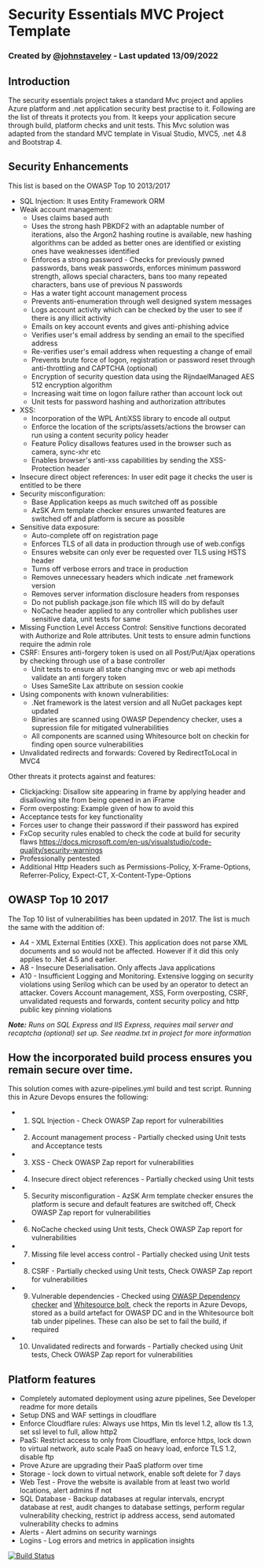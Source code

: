 # Security Essentials MVC Project Template

### Created by <a href="https://twitter.com/intent/follow?original_referer=https%3A%2F%2Fabout.twitter.com%2Fresources%2Fbuttons&amp;region=follow_link&amp;screen_name=johnstaveley&amp;tw_p=followbutton&amp;variant=2.0">@johnstaveley</a> - Last updated 13/09/2022

## Introduction
The security essentials project takes a standard Mvc project and applies Azure platform and .net application security best practise to it. Following are the list of threats it protects you from. 
It keeps your application secure through build, platform checks and unit tests. 
This Mvc solution was adapted from the standard MVC template in Visual Studio, MVC5, .net 4.8 and Bootstrap 4. 

## Security Enhancements
This list is based on the OWASP Top 10 2013/2017
* SQL Injection: It uses Entity Framework ORM
* Weak account management: 
	+ Uses claims based auth
	+ Uses the strong hash PBKDF2 with an adaptable number of iterations, also the Argon2 hashing routine is available, new hashing algorithms can be added as better ones are identified or existing ones have weaknesses identified
	+ Enforces a strong password - Checks for previously pwned passwords, bans weak passwords, enforces minimum password strength, allows special characters, bans too many repeated characters, bans use of previous N passwords
	+ Has a water tight account management process
	+ Prevents anti-enumeration through well designed system messages
	+ Logs account activity which can be checked by the user to see if there is any illicit activity
	+ Emails on key account events and gives anti-phishing advice
	+ Verifies user's email address by sending an email to the specified address
	+ Re-verifies user's email address when requesting a change of email
	+ Prevents brute force of logon, registration or password reset through anti-throttling and CAPTCHA (optional)
	+ Encryption of security question data using the RijndaelManaged AES 512 encryption algorithm
	+ Increasing wait time on logon failure rather than account lock out
	+ Unit tests for password hashing and authorization attributes
* XSS:
	+ Incorporation of the WPL AntiXSS library to encode all output
	+ Enforce the location of the scripts/assets/actions the browser can run using a content security policy header
	+ Feature Policy disallows features used in the browser such as camera, sync-xhr etc
	+ Enables browser's anti-xss capabilities by sending the XSS-Protection header
* Insecure direct object references: In user edit page it checks the user is entitled to be there
* Security misconfiguration:
	+ Base Application keeps as much switched off as possible
    + AzSK Arm template checker ensures unwanted features are switched off and platform is secure as possible
* Sensitive data exposure: 
	+ Auto-complete off on registration page
	+ Enforces TLS of all data in production through use of web.configs
	+ Ensures website can only ever be requested over TLS using HSTS header
	+ Turns off verbose errors and trace in production
	+ Removes unnecessary headers which indicate .net framework version
	+ Removes server information disclosure headers from responses
	+ Do not publish package.json file which IIS will do by default
	+ NoCache header applied to any controller which publishes user sensitive data, unit tests for same
* Missing Function Level Access Control: Sensitive functions decorated with Authorize and Role attributes. Unit tests to ensure admin functions require the admin role
* CSRF: Ensures anti-forgery token is used on all Post/Put/Ajax operations by checking through use of a base controller
    + Unit tests to ensure all state changing mvc or web api methods validate an anti forgery token
	+ Uses SameSite Lax attribute on session cookie
* Using components with known vulnerabilities: 
    + .Net framework is the latest version and all NuGet packages kept updated
	+ Binaries are scanned using OWASP Dependency checker, uses a supression file for mitigated vulnerabilities
	+ All components are scanned using Whitesource bolt on checkin for finding open source vulnerabilities
* Unvalidated redirects and forwards: Covered by RedirectToLocal in MVC4

Other threats it protects against and features:

* Clickjacking: Disallow site appearing in frame by applying header and disallowing site from being opened in an iFrame
* Form overposting: Example given of how to avoid this
* Acceptance tests for key functionality
* Forces user to change their password if their password has expired
* FxCop security rules enabled to check the code at build for security flaws https://docs.microsoft.com/en-us/visualstudio/code-quality/security-warnings
* Professionally pentested
* Additional Http Headers such as Permissions-Policy, X-Frame-Options, Referrer-Policy, Expect-CT, X-Content-Type-Options

## OWASP Top 10 2017
The Top 10 list of vulnerabilities has been updated in 2017. The list is much the same with the addition of:
* A4 - XML External Entities (XXE). This application does not parse XML documents and so would not be affected. However if it did this only applies to .Net 4.5 and earlier.
* A8 - Insecure Deserialisation. Only affects Java applications
* A10 - Insufficient Logging and Monitoring. Extensive logging on security violations using Serilog which can be used by an operator to detect an attacker. Covers Account management, XSS, Form overposting, CSRF, unvalidated requests and forwards, content security policy and http public key pinning violations

***Note:** Runs on SQL Express and IIS Express, requires mail server and recaptcha (optional) set up. See readme.txt in project for more information*

## How the incorporated build process ensures you remain secure over time.
This solution comes with azure-pipelines.yml build and test script. Running this in Azure Devops ensures the following:
* 1. SQL Injection - Check OWASP Zap report for vulnerabilities
* 2. Account management process - Partially checked using Unit tests and Acceptance tests
* 3. XSS - Check OWASP Zap report for vulnerabilities
* 4. Insecure direct object references - Partially checked using Unit tests
* 5. Security misconfiguration - AzSK Arm template checker ensures the platform is secure and default features are switched off, Check OWASP Zap report for vulnerabilities
* 6. NoCache checked using Unit tests, Check OWASP Zap report for vulnerabilities
* 7. Missing file level access control - Partially checked using Unit tests
* 8. CSRF - Partially checked using Unit tests, Check OWASP Zap report for vulnerabilities
* 9. Vulnerable dependencies - Checked using <a href="https://www.owasp.org/index.php/OWASP_Dependency_Check" target="_blank">OWASP Dependency checker</a> and <a href="https://bolt.whitesourcesoftware.com/" target="_blank">Whitesource bolt</a>, check the reports in Azure Devops, stored as a build artefact for OWASP DC and in the Whitesource bolt tab under pipelines. These can also be set to fail the build, if required</li>
* 10. Unvalidated redirects and forwards - Partially checked using Unit tests, Check OWASP Zap report for vulnerabilities

## Platform features
* Completely automated deployment using azure pipelines, See Developer readme for more details
* Setup DNS and WAF settings in cloudflare
* Enforce Cloudflare rules: Always use https, Min tls level 1.2, allow tls 1.3, set ssl level to full, allow http2
* PaaS: Restrict access to only from Cloudflare, enforce https, lock down to virtual network, auto scale PaaS on heavy load, enforce TLS 1.2, disable ftp
* Prove Azure are upgrading their PaaS platform over time
* Storage - lock down to virtual network, enable soft delete for 7 days
* Web Test - Prove the website is available from at least two world locations, alert admins if not
* SQL Database - Backup databases at regular intervals, encrypt database at rest, audit changes to database settings, perform regular vulnerability checking, restrict ip address access, send automated vulnerability checks to admins
* Alerts - Alert admins on security warnings
* Logins - Log errors and metrics in application insights

[![Build Status](https://johnstaveley.visualstudio.com/Security%20Essentials/_apis/build/status/johnstaveley.SecurityEssentials?branchName=master)](https://johnstaveley.visualstudio.com/Security%20Essentials/_build/latest?definitionId=6&branchName=master)